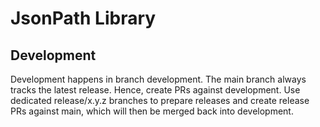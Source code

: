 # JsonPath Library

## Development

Development happens in branch development. The main branch always tracks the latest release. Hence, create PRs against development. Use dedicated release/x.y.z branches to prepare releases and create release PRs against main, which will then be merged back into development.
